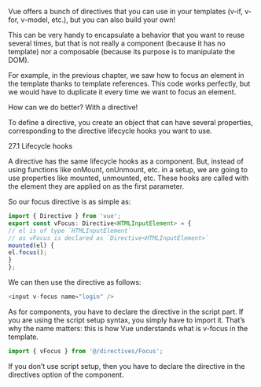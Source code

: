 Vue offers a bunch of directives that you can use in your templates (v-if, v-for, v-model, etc.), but
you can also build your own!

This can be very handy to encapsulate a behavior that you want to reuse several times, but that is
not really a component (because it has no template) nor a composable (because its purpose is to
manipulate the DOM).

For example, in the previous chapter, we saw how to focus an element in the template thanks to
template references. This code works perfectly, but we would have to duplicate it every time we
want to focus an element.

How can we do better? With a directive!

To define a directive, you create an object that can have several properties, corresponding to the
directive lifecycle hooks you want to use.

27.1 Lifecycle hooks

A directive has the same lifecycle hooks as a component. But, instead of using functions like
onMount, onUnmount, etc. in a setup, we are going to use properties like mounted, unmounted, etc. These
hooks are called with the element they are applied on as the first parameter.

So our focus directive is as simple as:

```js
import { Directive } from 'vue';
export const vFocus: Directive<HTMLInputElement> = {
// el is of type `HTMLInputElement`
// as vFocus is declared as `Directive<HTMLInputElement>`
mounted(el) {
el.focus();
}
};
```

We can then use the directive as follows:

```js
<input v-focus name="login" />
```

As for components, you have to declare the directive in the script part. If you are using the script
setup syntax, you simply have to import it. That’s why the name matters: this is how Vue
understands what is v-focus in the template.

```js
import { vFocus } from '@/directives/Focus';
```

If you don’t use script setup, then you have to declare the directive in the directives option of the
component.




